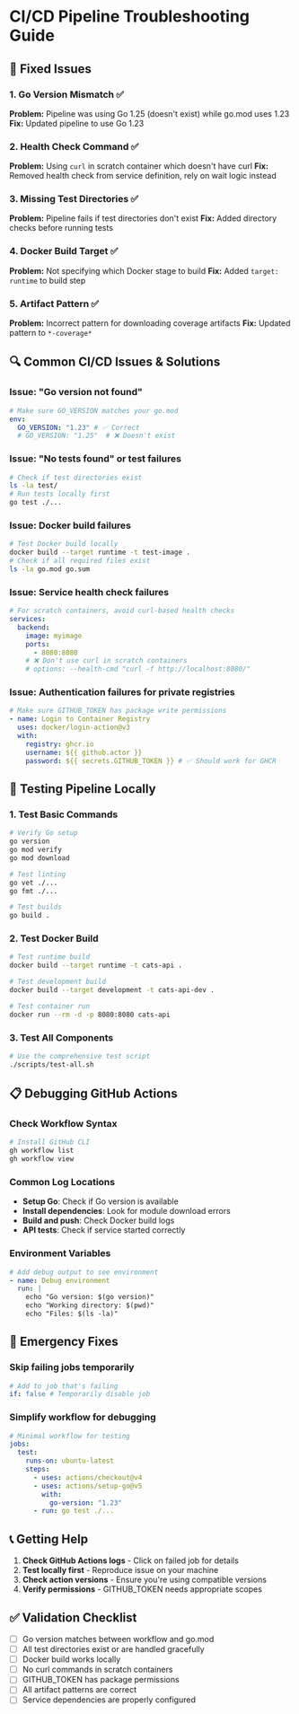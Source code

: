 # CI/CD Pipeline Troubleshooting Guide

## 🐛 Fixed Issues

### 1. Go Version Mismatch ✅

**Problem:** Pipeline was using Go 1.25 (doesn't exist) while go.mod uses 1.23
**Fix:** Updated pipeline to use Go 1.23

### 2. Health Check Command ✅

**Problem:** Using `curl` in scratch container which doesn't have curl
**Fix:** Removed health check from service definition, rely on wait logic instead

### 3. Missing Test Directories ✅

**Problem:** Pipeline fails if test directories don't exist
**Fix:** Added directory checks before running tests

### 4. Docker Build Target ✅

**Problem:** Not specifying which Docker stage to build
**Fix:** Added `target: runtime` to build step

### 5. Artifact Pattern ✅

**Problem:** Incorrect pattern for downloading coverage artifacts
**Fix:** Updated pattern to `*-coverage*`

## 🔍 Common CI/CD Issues & Solutions

### Issue: "Go version not found"

```yaml
# Make sure GO_VERSION matches your go.mod
env:
  GO_VERSION: "1.23" # ✅ Correct
  # GO_VERSION: "1.25"  # ❌ Doesn't exist
```

### Issue: "No tests found" or test failures

```bash
# Check if test directories exist
ls -la test/
# Run tests locally first
go test ./...
```

### Issue: Docker build failures

```bash
# Test Docker build locally
docker build --target runtime -t test-image .
# Check if all required files exist
ls -la go.mod go.sum
```

### Issue: Service health check failures

```yaml
# For scratch containers, avoid curl-based health checks
services:
  backend:
    image: myimage
    ports:
      - 8080:8080
    # ❌ Don't use curl in scratch containers
    # options: --health-cmd "curl -f http://localhost:8080/"
```

### Issue: Authentication failures for private registries

```yaml
# Make sure GITHUB_TOKEN has package write permissions
- name: Login to Container Registry
  uses: docker/login-action@v3
  with:
    registry: ghcr.io
    username: ${{ github.actor }}
    password: ${{ secrets.GITHUB_TOKEN }} # ✅ Should work for GHCR
```

## 🧪 Testing Pipeline Locally

### 1. Test Basic Commands

```bash
# Verify Go setup
go version
go mod verify
go mod download

# Test linting
go vet ./...
go fmt ./...

# Test builds
go build .
```

### 2. Test Docker Build

```bash
# Test runtime build
docker build --target runtime -t cats-api .

# Test development build
docker build --target development -t cats-api-dev .

# Test container run
docker run --rm -d -p 8080:8080 cats-api
```

### 3. Test All Components

```bash
# Use the comprehensive test script
./scripts/test-all.sh
```

## 📋 Debugging GitHub Actions

### Check Workflow Syntax

```bash
# Install GitHub CLI
gh workflow list
gh workflow view
```

### Common Log Locations

- **Setup Go**: Check if Go version is available
- **Install dependencies**: Look for module download errors
- **Build and push**: Check Docker build logs
- **API tests**: Check if service started correctly

### Environment Variables

```yaml
# Add debug output to see environment
- name: Debug environment
  run: |
    echo "Go version: $(go version)"
    echo "Working directory: $(pwd)"
    echo "Files: $(ls -la)"
```

## 🚨 Emergency Fixes

### Skip failing jobs temporarily

```yaml
# Add to job that's failing
if: false # Temporarily disable job
```

### Simplify workflow for debugging

```yaml
# Minimal workflow for testing
jobs:
  test:
    runs-on: ubuntu-latest
    steps:
      - uses: actions/checkout@v4
      - uses: actions/setup-go@v5
        with:
          go-version: "1.23"
      - run: go test ./...
```

## 📞 Getting Help

1. **Check GitHub Actions logs** - Click on failed job for details
2. **Test locally first** - Reproduce issue on your machine
3. **Check action versions** - Ensure you're using compatible versions
4. **Verify permissions** - GITHUB_TOKEN needs appropriate scopes

## ✅ Validation Checklist

- [ ] Go version matches between workflow and go.mod
- [ ] All test directories exist or are handled gracefully
- [ ] Docker build works locally
- [ ] No curl commands in scratch containers
- [ ] GITHUB_TOKEN has package permissions
- [ ] All artifact patterns are correct
- [ ] Service dependencies are properly configured
